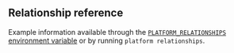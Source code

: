 ## Relationship reference

Example information available through the [`PLATFORM_RELATIONSHIPS` environment variable](/development/variables/use-variables.md#use-provided-variables)
or by running `platform relationships`.
